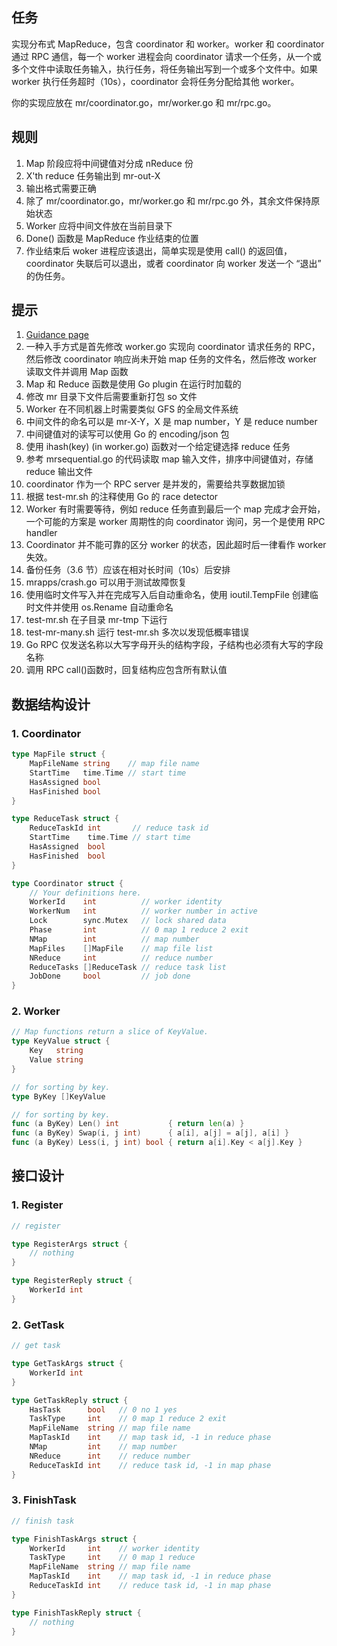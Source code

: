 ## 任务

实现分布式 MapReduce，包含 coordinator 和 worker。worker 和 coordinator 通过 RPC 通信，每一个 worker 进程会向 coordinator 请求一个任务，从一个或多个文件中读取任务输入，执行任务，将任务输出写到一个或多个文件中。如果 worker 执行任务超时（10s），coordinator 会将任务分配给其他 worker。

你的实现应放在 mr/coordinator.go，mr/worker.go 和 mr/rpc.go。

## 规则

1. Map 阶段应将中间键值对分成 nReduce 份
2. X'th reduce 任务输出到 mr-out-X
3. 输出格式需要正确
4. 除了 mr/coordinator.go，mr/worker.go 和 mr/rpc.go 外，其余文件保持原始状态
5. Worker 应将中间文件放在当前目录下
6. Done() 函数是 MapReduce 作业结束的位置
7. 作业结束后 woker 进程应该退出，简单实现是使用 call() 的返回值，coordinator 失联后可以退出，或者 coordinator 向 worker 发送一个 “退出” 的伪任务。

## 提示

1. [Guidance page](https://pdos.csail.mit.edu/6.824/labs/guidance.html)
2. 一种入手方式是首先修改 worker.go 实现向 coordinator 请求任务的 RPC，然后修改 coordinator 响应尚未开始 map 任务的文件名，然后修改 worker 读取文件并调用 Map 函数
3. Map 和 Reduce 函数是使用 Go plugin 在运行时加载的
4. 修改  mr 目录下文件后需要重新打包 so 文件
5. Worker 在不同机器上时需要类似 GFS 的全局文件系统
6. 中间文件的命名可以是 mr-X-Y，X 是 map number，Y 是 reduce number
7. 中间键值对的读写可以使用 Go 的 encoding/json 包
8. 使用 ihash(key) (in worker.go) 函数对一个给定键选择 reduce 任务
9. 参考 mrsequential.go 的代码读取 map 输入文件，排序中间键值对，存储 reduce 输出文件
10. coordinator 作为一个 RPC server 是并发的，需要给共享数据加锁
11. 根据 test-mr.sh 的注释使用 Go 的 race detector
12. Worker 有时需要等待，例如 reduce 任务直到最后一个 map 完成才会开始，一个可能的方案是 worker 周期性的向 coordinator 询问，另一个是使用 RPC handler
13. Coordinator 并不能可靠的区分 worker 的状态，因此超时后一律看作 worker 失效。
14. 备份任务（3.6 节）应该在相对长时间（10s）后安排
15. mrapps/crash.go 可以用于测试故障恢复
16. 使用临时文件写入并在完成写入后自动重命名，使用 ioutil.TempFile 创建临时文件并使用 os.Rename 自动重命名
17. test-mr.sh 在子目录 mr-tmp 下运行
18. test-mr-many.sh 运行 test-mr.sh 多次以发现低概率错误
19. Go RPC 仅发送名称以大写字母开头的结构字段，子结构也必须有大写的字段名称
20. 调用 RPC call()函数时，回复结构应包含所有默认值

## 数据结构设计

### 1. Coordinator

```Go
type MapFile struct {
    MapFileName string    // map file name
    StartTime   time.Time // start time
    HasAssigned bool
    HasFinished bool
}

type ReduceTask struct {
    ReduceTaskId int       // reduce task id
    StartTime    time.Time // start time
    HasAssigned  bool
    HasFinished  bool
}

type Coordinator struct {
    // Your definitions here.
    WorkerId    int          // worker identity
    WorkerNum   int          // worker number in active
    Lock        sync.Mutex   // lock shared data
    Phase       int          // 0 map 1 reduce 2 exit
    NMap        int          // map number
    MapFiles    []MapFile    // map file list
    NReduce     int          // reduce number
    ReduceTasks []ReduceTask // reduce task list
    JobDone     bool         // job done
}
```

### 2. Worker

```Go
// Map functions return a slice of KeyValue.
type KeyValue struct {
    Key   string
    Value string
}

// for sorting by key.
type ByKey []KeyValue

// for sorting by key.
func (a ByKey) Len() int           { return len(a) }
func (a ByKey) Swap(i, j int)      { a[i], a[j] = a[j], a[i] }
func (a ByKey) Less(i, j int) bool { return a[i].Key < a[j].Key }
```

## 接口设计

### 1. Register

```Go
// register

type RegisterArgs struct {
    // nothing
}

type RegisterReply struct {
    WorkerId int
}
```

### 2. GetTask

```Go
// get task

type GetTaskArgs struct {
    WorkerId int
}

type GetTaskReply struct {
    HasTask      bool   // 0 no 1 yes
    TaskType     int    // 0 map 1 reduce 2 exit
    MapFileName  string // map file name
    MapTaskId    int    // map task id, -1 in reduce phase
    NMap         int    // map number
    NReduce      int    // reduce number
    ReduceTaskId int    // reduce task id, -1 in map phase
}
```

### 3. FinishTask

```Go
// finish task

type FinishTaskArgs struct {
    WorkerId     int    // worker identity
    TaskType     int    // 0 map 1 reduce
    MapFileName  string // map file name
    MapTaskId    int    // map task id, -1 in reduce phase
    ReduceTaskId int    // reduce task id, -1 in map phase
}

type FinishTaskReply struct {
    // nothing
}
```